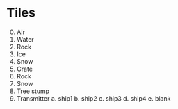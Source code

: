 Tiles
=====
0. Air
1. Water
2. Rock
3. Ice
4. Snow
5. Crate
6. Rock
7. Snow
8. Tree stump
9. Transmitter
a. ship1
b. ship2
c. ship3
d. ship4
e. blank
